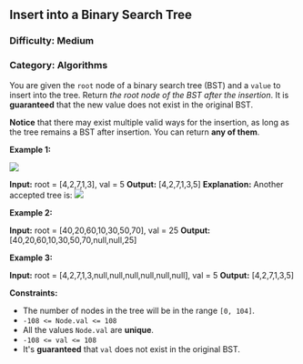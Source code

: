 ## Insert into a Binary Search Tree

### Difficulty: Medium

### Category: Algorithms

You are given the `root` node of a binary search tree (BST) and a `value` to insert into the tree. Return _the root node of the BST after the insertion_. It is **guaranteed** that the new value does not exist in the original BST.

**Notice** that there may exist multiple valid ways for the insertion, as long as the tree remains a BST after insertion. You can return **any of them**.

**Example 1:**

![](https://assets.leetcode.com/uploads/2020/10/05/insertbst.jpg)

**Input:** root = \[4,2,7,1,3\], val = 5
**Output:** \[4,2,7,1,3,5\]
**Explanation:** Another accepted tree is:
![](https://assets.leetcode.com/uploads/2020/10/05/bst.jpg)

**Example 2:**

**Input:** root = \[40,20,60,10,30,50,70\], val = 25
**Output:** \[40,20,60,10,30,50,70,null,null,25\]

**Example 3:**

**Input:** root = \[4,2,7,1,3,null,null,null,null,null,null\], val = 5
**Output:** \[4,2,7,1,3,5\]

**Constraints:**

*   The number of nodes in the tree will be in the range `[0, 104]`.
*   `-108 <= Node.val <= 108`
*   All the values `Node.val` are **unique**.
*   `-108 <= val <= 108`
*   It's **guaranteed** that `val` does not exist in the original BST.
